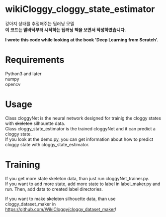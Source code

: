 # wikiCloggy_cloggy_state_estimator
강아지 상태를 추정해주는 딥러닝 모델  
**이 코드는 밑바닥부터 시작하는 딥러닝 책을 보면서 작성하였습니다.**

**I wrote this code while looking at the book 'Deep Learning from Scratch'.**
# Requirements
Python3 and later  
numpy  
opencv

# Usage
Class cloggyNet is the neural network designed for trainig the cloggy states with ~~skeleton~~ silhouette data.  
Class cloggy_state_estimator is the trained cloggyNet and it can predict a cloggy state.  
If you look at the demo.py, you can get information about how to predict cloggy state with cloggy_state_estimator.

# Training
If you get more state skeleton data, than just run cloggyNet_trainer.py.  
If you want to add more state, add more state to label in label_maker.py and run. Then, add data to created label directories.

If you want to make ~~skeleton~~ silhouette data, than use cloggy_dataset_maker in <https://github.com/WikiCloggy/cloggy_dataset_maker>!
